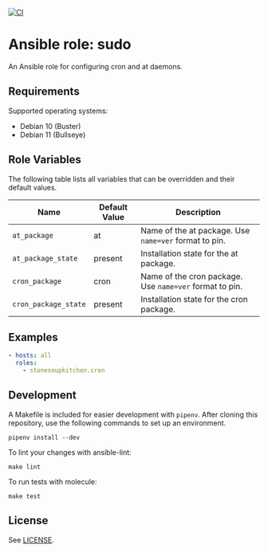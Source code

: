 [![CI](https://github.com/StoneSoupKitchen/ansible-role-sudo/actions/workflows/ci.yml/badge.svg)](https://github.com/StoneSoupKitchen/ansible-role-sudo/actions/workflows/ci.yml)

# Ansible role: sudo

An Ansible role for configuring cron and at daemons.

## Requirements

Supported operating systems:
* Debian 10 (Buster)
* Debian 11 (Bullseye)

## Role Variables

The following table lists all variables that can be overridden
and their default values.

| Name                     | Default Value | Description                      |
| ------------------------ | ------------- | -------------------------------- |
| `at_package` | at | Name of the at package. Use `name=ver` format to pin. |
| `at_package_state` | present | Installation state for the at package. |
| `cron_package` | cron | Name of the cron package. Use `name=ver` format to pin. |
| `cron_package_state` | present | Installation state for the cron package. |

## Examples

```yaml
- hosts: all
  roles:
    - stonesoupkitchen.cron
```

## Development

A Makefile is included for easier development with `pipenv`.
After cloning this repository,
use the following commands to set up an environment.

    pipenv install --dev

To lint your changes with ansible-lint:

    make lint

To run tests with molecule:

    make test

## License

See [LICENSE](./LICENSE).

